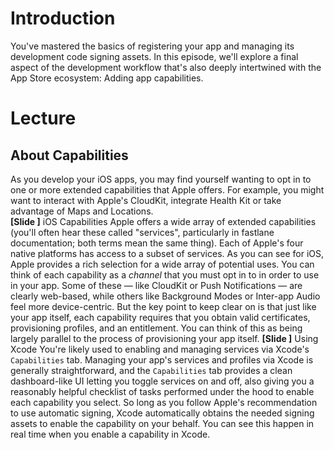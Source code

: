 # Introduction
You've mastered the basics of registering your app and managing its development code signing assets. In this episode, we'll explore a final aspect of the development workflow that's also deeply intertwined with the App Store ecosystem: Adding app capabilities.
# Lecture
## About Capabilities
As you develop your iOS apps, you may find yourself wanting to opt in to one or more extended capabilities that Apple offers. For example, you might want to interact with Apple's CloudKit, integrate Health Kit or take advantage of Maps and Locations.  
**[Slide ]** iOS Capabilities
Apple offers a wide array of extended capabilities (you'll often hear these called "services", particularly in fastlane documentation; both terms mean the same thing). 
Each of Apple's four native platforms has access to a subset of services. As you can see for iOS, Apple provides a rich selection for a wide array of potential uses. 
You can think of each capability as a *channel* that you must opt in to in order to use in your app. Some of these — like CloudKit or Push Notifications — are clearly web-based, while others like Background Modes or Inter-app Audio feel more device-centric. 
But the key point to keep clear on is that just like your app itself, each capability requires that you obtain valid certificates, provisioning profiles, and an entitlement. You can think of this as being largely parallel to the process of provisioning your app itself.
**[Slide ]** Using Xcode 
You're likely used to enabling and managing services via Xcode's `Capabilities` tab. Managing your app's services and profiles via Xcode is generally straightforward, and the `Capabilities` tab provides a clean dashboard-like UI letting you toggle services on and off, also giving you a reasonably helpful checklist of tasks performed under the hood to enable each capability you select. 
So long as you follow Apple's recommendation to use automatic signing, Xcode automatically obtains the needed signing assets to enable the capability on your behalf. You can see this happen in real time when you enable a capability in Xcode. 
<!-- 

2018.12.28

The remainder of this section is on hold pending feeddback from Felix Kruase about apparent misses and inconsistencies in both Xcode's and produce's handling of capabilities/services.

 -->
